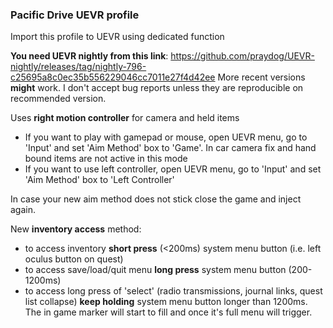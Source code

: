 ### Pacific Drive UEVR profile

Import this profile to UEVR using dedicated function

**You need UEVR nightly from this link**: https://github.com/praydog/UEVR-nightly/releases/tag/nightly-796-c25695a8c0ec35b556229046cc7011e27f4d42ee
More recent versions **might** work. I don't accept bug reports unless they are reproducible on recommended version.

Uses **right motion controller** for camera and held items
* If you want to play with gamepad or mouse, open UEVR menu, go to 'Input' and set 'Aim Method' box to 'Game'.
	In car camera fix and hand bound items are not active in this mode
* If you want to use left controller, open UEVR menu, go to 'Input' and set 'Aim Method' box to 'Left Controller'

In case your new aim method does not stick close the game and inject again.

New **inventory access** method:
* to access inventory **short press** (<200ms) system menu button (i.e. left oculus button on quest)
* to access save/load/quit menu **long press** system menu button (200-1200ms)
* to access long press of 'select' (radio transmissions, journal links, quest list collapse) **keep holding** system menu button longer than 1200ms. The in game marker will start to fill and once it's full menu will trigger.
